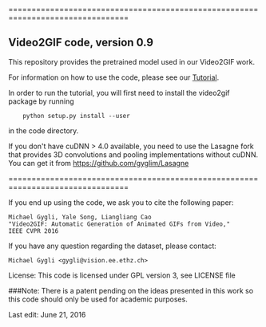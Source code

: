 ================================================================================

## Video2GIF code, version 0.9

This repository provides the pretrained model used in our Video2GIF work.


For information on how to use the code, please see our [Tutorial](./video2gif_tutorial.ipynb).

In order to run the tutorial, you will first need to install the video2gif package by running
```
    python setup.py install --user
```

in the code directory.

If you don't have cuDNN > 4.0 available, you need to use the Lasagne fork that provides 3D convolutions and pooling implementations without cuDNN. You can get it from https://github.com/gyglim/Lasagne


================================================================================

If you end up using the code, we ask you to cite the following paper:

    Michael Gygli, Yale Song, Liangliang Cao
    "Video2GIF: Automatic Generation of Animated GIFs from Video,"
    IEEE CVPR 2016

If you have any question regarding the dataset, please contact:

    Michael Gygli <gygli@vision.ee.ethz.ch>

License: This code is licensed under GPL version 3, see LICENSE file

###Note: There is a patent pending on the ideas presented in this work so this code should only be used for academic purposes.

   
Last edit: June 21, 2016
